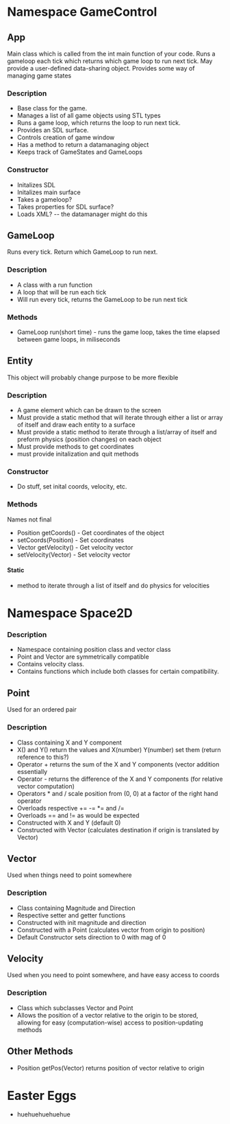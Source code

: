 # Namespace GameControl #

## App ##
Main class which is called from the int main function of your code. Runs
a gameloop each tick which returns which game loop to run next tick. May
provide a user-defined data-sharing object. Provides some way of managing
game states

### Description ###
- Base class for the game.
- Manages a list of all game objects using STL types
- Runs a game loop, which returns the loop to run next tick. 
- Provides an SDL surface.
- Controls creation of game window
- Has a method to return a datamanaging object
- Keeps track of GameStates and GameLoops

### Constructor ###
- Initalizes SDL
- Initalizes main surface
- Takes a gameloop?
- Takes properties for SDL surface?
- Loads XML? -- the datamanager might do this

## GameLoop ##
Runs every tick. Return which GameLoop to run next.

### Description ###
- A class with a run function
- A loop that will be run each tick
- Will run every tick, returns the GameLoop to be run next tick

### Methods ###
- GameLoop run(short time) - runs the game loop, takes the time elapsed between game loops, in miliseconds

## Entity ##
This object will probably change purpose to be more flexible
### Description ###
- A game element which can be drawn to the screen
- Must provide a static method that will iterate through either a list or array of itself and draw each entity to a surface
- Must provide a static method to iterate through a list/array of itself and preform physics (position changes)  on each object
- Must provide methods to get coordinates
- must provide initalization and quit methods

### Constructor ###
- Do stuff, set inital coords, velocity, etc.

### Methods ###
Names not final
- Position getCoords() - Get coordinates of the object
- setCoords(Position) - Set coordinates
- Vector getVelocity() - Get velocity vector
- setVelocity(Vector) - Set velocity vector

#### Static ####
- method to iterate through a list of itself and do physics for velocities

# Namespace Space2D #

### Description ###
- Namespace containing position class and vector class
- Point and Vector are symmetrically compatible
- Contains velocity class.
- Contains functions which include both classes for certain compatibility.

## Point ##
Used for an ordered pair
### Description ###
- Class containing X and Y component
- X() and Y() return the values and X(number) Y(number) set them (return reference to this?)
- Operator + returns the sum of the X and Y components (vector addition essentially
- Operator - returns the difference of the X and Y components (for relative vector computation)
- Operators * and / scale position from (0, 0) at a factor of the right hand operator
- Overloads respective += -= *= and /=
- Overloads == and != as would be expected
- Constructed with X and Y (default 0)
- Constructed with Vector (calculates destination if origin is translated by Vector)

## Vector ##
Used when things need to point somewhere
### Description ###
- Class containing Magnitude and Direction
- Respective setter and getter functions
- Constructed with init magnitude and direction
- Constructed with a Point (calculates vector from origin to position)
- Default Constructor sets direction to 0 with mag of 0

## Velocity ##
Used when you need to point somewhere, and have easy access to coords
### Description ###
- Class which subclasses Vector and Point
- Allows the position of a vector relative to the origin to be stored,
  allowing for easy (computation-wise) access to position-updating methods

## Other Methods ##
- Position getPos(Vector) returns position of vector relative to origin


# Easter Eggs #
- huehuehuehuehue
